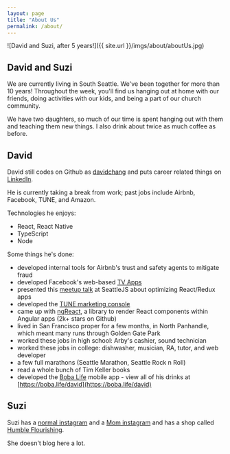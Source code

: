 ```yaml
---
layout: page
title: "About Us"
permalink: /about/
---
```


![David and Suzi, after 5 years!]({{ site.url }}/imgs/about/aboutUs.jpg)

## David and Suzi

We are currently living in South Seattle. We've been together for more than 10 years! Throughout the week, you'll find us hanging out at home with our friends, doing activities with our kids, and being a part of our church community.

We have two daughters, so much of our time is spent hanging out with them and teaching them new things. I also drink about twice as much coffee as before.

## David

David still codes on Github as [davidchang](https://github.com/davidchang) and puts career related things on [LinkedIn](https://www.linkedin.com/in/davidchizzle/).

He is currently taking a break from work; past jobs include Airbnb, Facebook, TUNE, and Amazon.

Technologies he enjoys:

- React, React Native
- TypeScript
- Node

Some things he's done:

- developed internal tools for Airbnb's trust and safety agents to mitigate fraud
- developed Facebook's web-based [TV Apps](https://videoapp.fb.com/)
- presented this [meetup talk](https://youtu.be/-qFNutsy66o?t=11m41s) at SeattleJS about optimizing React/Redux apps
- developed the [TUNE marketing console](https://www.tune.com/solutions/tune-marketing-console/)
- came up with [ngReact](https://github.com/ngReact/ngReact), a library to render React components within Angular apps (2k+ stars on Github)
- lived in San Francisco proper for a few months, in North Panhandle, which meant many runs through Golden Gate Park
- worked these jobs in high school: Arby's cashier, sound technician
- worked these jobs in college: dishwasher, musician, RA, tutor, and web developer
- a few full marathons (Seattle Marathon, Seattle Rock n Roll)
- read a whole bunch of Tim Keller books
- developed the [Boba Life](https://boba.life) mobile app - view all of his drinks at [https://boba.life/david](https://boba.life/david)

## Suzi

Suzi has a [normal instagram](https://www.instagram.com/suziyang/) and a [Mom instagram](https://www.instagram.com/norinursery/) and has a shop called [Humble Flourishing](https://humbleflourishing.com/).

She doesn't blog here a lot.
